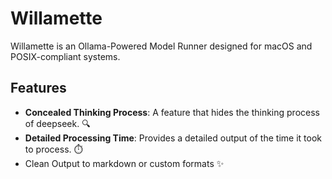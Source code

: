 # Willamette

Willamette is an Ollama-Powered Model Runner designed for macOS and POSIX-compliant systems.

## Features

- **Concealed Thinking Process**: A feature that hides the thinking process of deepseek. 🔍
- **Detailed Processing Time**: Provides a detailed output of the time it took to process. ⏱️
- Clean Output to markdown or custom formats ✨
